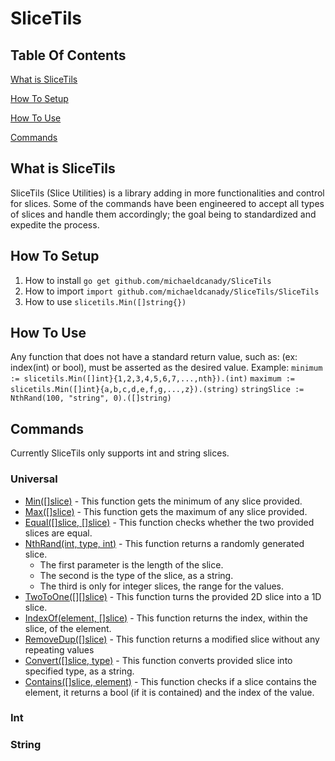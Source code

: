 # SliceTils

## Table Of Contents
[What is SliceTils](#WhatisSliceTils)

[How To Setup](#HowToSetup)

[How To Use](#HowToUse)

[Commands](#Commands)

## What is SliceTils
SliceTils (Slice Utilities) is a library adding in more functionalities and control for slices. Some of the commands have been engineered to accept all types of slices and handle them accordingly; the goal being to standardized and expedite the process.

## How To Setup
1. How to install
`go get github.com/michaeldcanady/SliceTils`
2. How to import
`import github.com/michaeldcanady/SliceTils/SliceTils`
3. How to use
`slicetils.Min([]string{})`

## How To Use

Any function that does not have a standard return value, such as: (ex: index(int) or bool), must be asserted as the desired value.
Example:
`minimum := slicetils.Min([]int}{1,2,3,4,5,6,7,...,nth}).(int)`
`maximum := slicetils.Min([]int}{a,b,c,d,e,f,g,...,z}).(string)`
`stringSlice := NthRand(100, "string", 0).([]string)`

## Commands
Currently SliceTils only supports int and string slices.

### Universal
 * [Min([]slice)](https://github.com/michaeldcanady/SliceTils/blob/main/SliceTils/SliceTils.go) - This function gets the minimum of any slice provided.
 * [Max([]slice)](https://github.com/michaeldcanady/SliceTils/blob/main/SliceTils/SliceTils.go) - This function gets the maximum of any slice provided.
 * [Equal([]slice, []slice)](https://github.com/michaeldcanady/SliceTils/blob/main/SliceTils/SliceTils.go) - This function checks whether the two provided slices are equal.
 * [NthRand(int, type, int)](https://github.com/michaeldcanady/SliceTils/blob/main/SliceTils/SliceTils.go) - This function returns a randomly generated slice.
    * The first parameter is the length of the slice.
    * The second is the type of the slice, as a string.
    * The third is only for integer slices, the range for the values.
 * [TwoToOne([][]slice)](https://github.com/michaeldcanady/SliceTils/blob/main/SliceTils/SliceTils.go) - This function turns the provided 2D slice into a 1D slice.
 * [IndexOf(element, []slice)](https://github.com/michaeldcanady/SliceTils/blob/main/SliceTils/SliceTils.go) - This function returns the index, within the slice, of the element.
 * [RemoveDup([]slice)](https://github.com/michaeldcanady/SliceTils/blob/main/SliceTils/SliceTils.go) - This function returns a modified slice without any repeating values
 * [Convert([]slice, type)](https://github.com/michaeldcanady/SliceTils/blob/main/SliceTils/SliceTils.go) - This function converts provided slice into specified type, as a string.
 * [Contains([]slice, element)](https://github.com/michaeldcanady/SliceTils/blob/main/SliceTils/SliceTils.go) - This function checks if a slice contains the element, it returns a bool (if it is contained) and the index of the value.

### Int

### String
